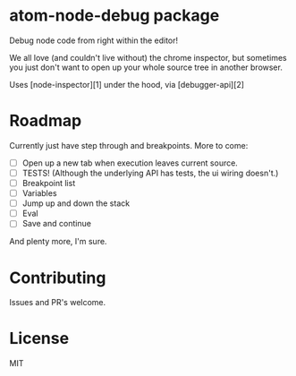 # atom-node-debug package

Debug node code from right within the editor!

We all love (and couldn't live without) the chrome inspector, but sometimes you just don't want
to open up your whole source tree in another browser.

Uses [node-inspector][1] under the hood, via [debugger-api][2]



# Roadmap

Currently just have step through and breakpoints.  More to come:

- [ ] Open up a new tab when execution leaves current source.
- [ ] TESTS! (Although the underlying API has tests, the ui wiring doesn't.)
- [ ] Breakpoint list
- [ ] Variables
- [ ] Jump up and down the stack
- [ ] Eval
- [ ] Save and continue

And plenty more, I'm sure.

# Contributing

Issues and PR's welcome.

# License

MIT

